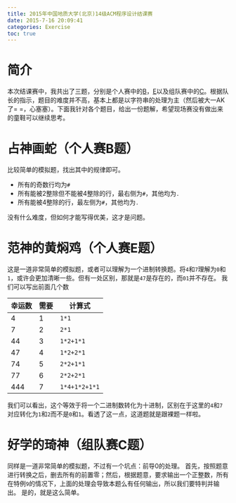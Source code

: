 ```yaml
---
title: 2015年中国地质大学(北京)14级ACM程序设计结课赛
date: 2015-7-16 20:09:41
categories: Exercise
toc: true
---
```

# 简介
本次结课赛中，我共出了三题，分别是个人赛中的[B](http://acm.cugb.edu.cn/showproblem.php?problemid=1888)，[E](http://acm.cugb.edu.cn/showproblem.php?problemid=1885)以及组队赛中的[C](http://acm.cugb.edu.cn/showproblem.php?problemid=1886)。根据队长的指示，题目的难度并不高，基本上都是以字符串的处理为主（然后被大一AK了= =，心塞塞）。下面我针对各个题目，给出一份题解，希望现场赛没有做出来的童鞋可以继续思考。

<!-- more -->

# 占神画蛇（个人赛B题）
比较简单的模拟题，找出其中的规律即可。

- 所有的奇数行均为`#`
- 所有能被2整除但不能被4整除的行，最右侧为`#`，其他均为`.`
- 所有能被4整除的行，最左侧为`#`，其他均为`.`

没有什么难度，但如何才能写得优美，这才是问题。

# 范神的黄焖鸡（个人赛E题）
这是一道非常简单的模拟题，或者可以理解为一个进制转换题。将`4`和`7`理解为`0`和`1`，或许会更加清晰一些。但有一处区别，那就是`47`是存在的，而`01`并不存在。
我们可以写出前面几个数

幸运数|需要|计算式
---|---|---
4|1|`1*1`
7|2|`2*1`
44|3|`1*2+1*1`
47|4|`1*2+2*1`
74|5|`2*2+1*1`
77|6|`2*2+2*1`
444|7|`1*4+1*2+1*1`

我们可以看出，这个等效于将一个二进制数转化为十进制，区别在于这里的`4`和`7`对应转化为`1`和`2`而不是`0`和`1`。看透了这一点，这道题就是跟裸题一样啦。

# 好学的琦神（组队赛C题）
同样是一道非常简单的模拟题，不过有一个坑点：前导0的处理。
首先，按照题意进行转换之后，删去所有的前置零；然后，根据题意，要求输出一个正整数，所有在特例`9`的情况下，上面的处理会导致本题么有任何输出，所以我们要特判并输出。
是的，就是这么简单。
